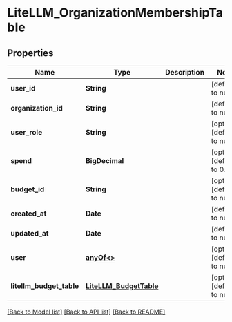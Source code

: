 # LiteLLM_OrganizationMembershipTable
## Properties

| Name | Type | Description | Notes |
|------------ | ------------- | ------------- | -------------|
| **user\_id** | **String** |  | [default to null] |
| **organization\_id** | **String** |  | [default to null] |
| **user\_role** | **String** |  | [optional] [default to null] |
| **spend** | **BigDecimal** |  | [optional] [default to 0.0] |
| **budget\_id** | **String** |  | [optional] [default to null] |
| **created\_at** | **Date** |  | [default to null] |
| **updated\_at** | **Date** |  | [default to null] |
| **user** | [**anyOf&lt;&gt;**](anyOf&lt;&gt;.md) |  | [optional] [default to null] |
| **litellm\_budget\_table** | [**LiteLLM_BudgetTable**](LiteLLM_BudgetTable.md) |  | [optional] [default to null] |

[[Back to Model list]](../README.md#documentation-for-models) [[Back to API list]](../README.md#documentation-for-api-endpoints) [[Back to README]](../README.md)

